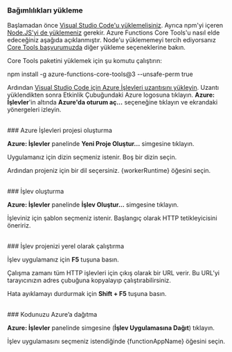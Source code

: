 ### <a name="install-dependencies"></a>Bağımlılıkları yükleme

Başlamadan önce <a href="https://go.microsoft.com/fwlink/?linkid=2016593" target="_blank">Visual Studio Code'u yüklemelisiniz</a>. Ayrıca npm'yi içeren <a href="https://go.microsoft.com/fwlink/?linkid=2016195" target="_blank">Node.JS'yi de yüklemeniz</a> gerekir. Azure Functions Core Tools'u nasıl elde edeceğiniz aşağıda açıklanmıştır. Node'u yüklememeyi tercih ediyorsanız <a href="https://go.microsoft.com/fwlink/?linkid=2016192" target="_blank">Core Tools başvurumuzda</a> diğer yükleme seçeneklerine bakın.

Core Tools paketini yüklemek için şu komutu çalıştırın:

<MarkdownHighlighter>npm install -g azure-functions-core-tools@3 --unsafe-perm true</MarkdownHighlighter>

Ardından <a href="https://go.microsoft.com/fwlink/?linkid=2016800" target="_blank">Visual Studio Code için Azure İşlevleri uzantısını yükleyin</a>. Uzantı yüklendikten sonra Etkinlik Çubuğundaki Azure logosuna tıklayın. **Azure: İşlevler**'in altında **Azure'da oturum aç...** seçeneğine tıklayın ve ekrandaki yönergeleri izleyin.

<br/>
### <a name="create-an-azure-functions-project"></a>Azure İşlevleri projesi oluşturma

**Azure: İşlevler** panelinde **Yeni Proje Oluştur...** simgesine tıklayın.

Uygulamanız için dizin seçmeniz istenir. Boş bir dizin seçin.

Ardından projeniz için bir dil seçersiniz. {workerRuntime} öğesini seçin.

<br/>
### <a name="create-a-function"></a>İşlev oluşturma

**Azure: İşlevler** panelinde **İşlev Oluştur...** simgesine tıklayın.

İşleviniz için şablon seçmeniz istenir. Başlangıç olarak HTTP tetikleyicisini öneririz.

<br/>
### <a name="run-your-function-project-locally"></a>İşlev projenizi yerel olarak çalıştırma

İşlev uygulamanız için **F5** tuşuna basın.

Çalışma zamanı tüm HTTP işlevleri için çıkış olarak bir URL verir. Bu URL’yi tarayıcınızın adres çubuğuna kopyalayıp çalıştırabilirsiniz.

Hata ayıklamayı durdurmak için **Shift + F5** tuşuna basın.

<br/>
### <a name="deploy-your-code-to-azure"></a>Kodunuzu Azure’a dağıtma

**Azure: İşlevler** panelinde <ChevronUp/> simgesine (**İşlev Uygulamasına Dağıt**) tıklayın.

İşlev uygulamasını seçmeniz istendiğinde {functionAppName} öğesini seçin.
